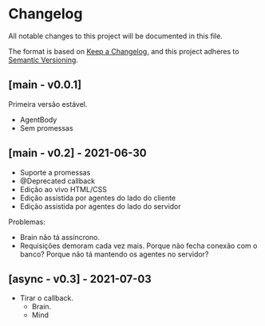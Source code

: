 # Changelog

All notable changes to this project will be documented in this file.

The format is based on [Keep a Changelog](https://keepachangelog.com/en/1.0.0/),
and this project adheres to [Semantic Versioning](https://semver.org/spec/v2.0.0.html).

## [main - v0.0.1]

Primeira versão estável.
- AgentBody
- Sem promessas

## [main - v0.2] - 2021-06-30

- Suporte a promessas
- @Deprecated callback
- Edição ao vivo HTML/CSS
- Edição assistida por agentes do lado do cliente
- Edição assistida por agentes do lado do servidor

Problemas:
- Brain não tá assíncrono.
- Requisições demoram cada vez mais. Porque não fecha conexão com o banco? Porque não tá mantendo os agentes no servidor?

## [async - v0.3] - 2021-07-03

- Tirar o callback.
    - Brain. 
    - Mind
